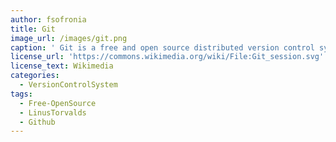 ```yaml
---
author: fsofronia
title: Git
image_url: /images/git.png
caption: ' Git is a free and open source distributed version control system designed to handle everything from small to very large projects with speed and efficiency. Git is easy to learn and has a tiny footprint with lightning fast performance. '
license_url: 'https://commons.wikimedia.org/wiki/File:Git_session.svg'
license_text: Wikimedia
categories:
  - VersionControlSystem
tags:
  - Free-OpenSource
  - LinusTorvalds
  - Github
---
```

